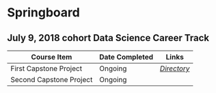 # Springboard
## July 9, 2018 cohort Data Science Career Track
Course Item | Date Completed | Links 
----------- | -------------- | ----- 
First Capstone Project | Ongoing | [*Directory*](https://github.com/cschellenberger/Springboard/tree/master/Capstone)
Second Capstone Project | Ongoing | 
